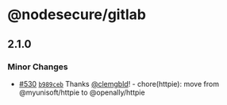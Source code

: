 # @nodesecure/gitlab

## 2.1.0

### Minor Changes

- [#530](https://github.com/NodeSecure/scanner/pull/530) [`b989ceb`](https://github.com/NodeSecure/scanner/commit/b989ceb68774afc63bcc61c3f08cf109e30f5b1e) Thanks [@clemgbld](https://github.com/clemgbld)! - chore(httpie): move from @myunisoft/httpie to @openally/httpie
